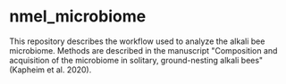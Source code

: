 # nmel_microbiome

This repository describes the workflow used to analyze the alkali bee microbiome. Methods are described in the manuscript "Composition and acquisition of the microbiome in solitary, ground-nesting alkali bees" (Kapheim et al. 2020).

